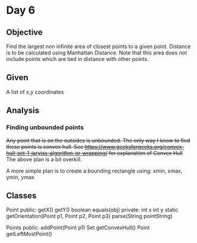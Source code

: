 # Day 6
## Objective
Find the largest non infinite area of closest points to a given point. Distance is to be calculated using Manhattan Distance.
Note that this area does not include points which are tied in distance with other points.

## Given
A list of x,y coordinates

## Analysis
### Finding unbounded points
~~Any point that is on the outsides is unbounded. The only way I know to find these points is convex hull. See https://www.geeksforgeeks.org/convex-hull-set-1-jarviss-algorithm-or-wrapping/ for explanation of Convex Hull~~
The above plan is a bit overkill.

A more simple plan is to create a bounding rectangle using:
xmin, xmax, ymin, ymax


## Classes
Point
public:
getX()
getY()
boolean equals(obj)
private:
int x
int y
static
getOrientation(Point p1, Point p2, Point p3)
parse(String pointString)


Points
public:
addPoint(Point p1)
Set<E> getConvexHull()
Point getLeftMostPoint()
